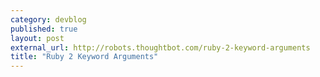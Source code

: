 ```yaml
---
category: devblog
published: true
layout: post
external_url: http://robots.thoughtbot.com/ruby-2-keyword-arguments
title: "Ruby 2 Keyword Arguments"
---
```


